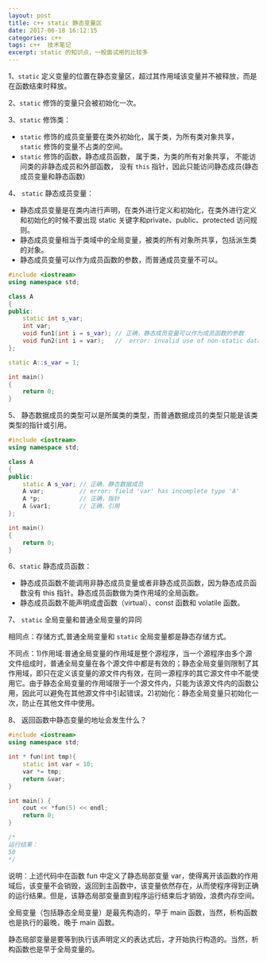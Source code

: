 ```yaml
---
layout: post
title: c++ static 静态变量区 
date: 2017-06-18 16:12:15
categories: c++  
tags: c++  技术笔记
excerpt: static 的知识点，一般面试用的比较多
---
```


1、`static` 定义变量的位置在静态变量区，超过其作用域该变量并不被释放，而是在函数结束时释放。

2、`static` 修饰的变量只会被初始化一次。

3、`static` 修饰类：

- `static` 修饰的成员变量要在类外初始化，属于类，为所有类对象共享，`static` 修饰的变量不占类的空间。
- `static` 修饰的函数，静态成员函数， 属于类，为类的所有对象共享， 不能访问类的非静态成员和外部函数， 没有 `this` 指针，因此只能访问静态成员(静态成员变量和静态函数)

4、 `static` 静态成员变量：

- 静态成员变量是在类内进行声明，在类外进行定义和初始化，在类外进行定义和初始化的时候不要出现 static 关键字和private、public、protected 访问规则。
- 静态成员变量相当于类域中的全局变量，被类的所有对象所共享，包括派生类的对象。
- 静态成员变量可以作为成员函数的参数，而普通成员变量不可以。

```c++
#include <iostream>
using namespace std;

class A
{
public:
    static int s_var;
    int var;
    void fun1(int i = s_var); // 正确，静态成员变量可以作为成员函数的参数
    void fun2(int i = var);   //  error: invalid use of non-static data member 'A::var'
};

static A::s_var = 1;

int main()
{
    return 0;
}
```

5、 静态数据成员的类型可以是所属类的类型，而普通数据成员的类型只能是该类类型的指针或引用。

```c++
#include <iostream>
using namespace std;

class A
{
public:
    static A s_var; // 正确，静态数据成员
    A var;          // error: field 'var' has incomplete type 'A'
    A *p;           // 正确，指针
    A &var1;        // 正确，引用
};

int main()
{
    return 0;
}
```

6、`static` 静态成员函数：

- 静态成员函数不能调用非静态成员变量或者非静态成员函数，因为静态成员函数没有 this 指针。静态成员函数做为类作用域的全局函数。
- 静态成员函数不能声明成虚函数（virtual）、const 函数和 volatile 函数。

7、 `static` 全局变量和普通全局变量的异同

相同点：存储方式,普通全局变量和 `static` 全局变量都是静态存储方式。

不同点：1)作用域:普通全局变量的作用域是整个源程序，当一个源程序由多个源文件组成时，普通全局变量在各个源文件中都是有效的；静态全局变量则限制了其作用域，即只在定义该变量的源文件内有效，在同一源程序的其它源文件中不能使用它。由于静态全局变量的作用域限于一个源文件内，只能为该源文件内的函数公用，因此可以避免在其他源文件中引起错误。2)初始化：静态全局变量只初始化一次，防止在其他文件中使用。

8、 返回函数中静态变量的地址会发生什么？

```c++ 
#include <iostream>
using namespace std;

int * fun(int tmp){
    static int var = 10;
    var *= tmp;
    return &var;
}

int main() {
    cout << *fun(5) << endl;
    return 0;
}

/*
运行结果：
50
*/
```
说明：上述代码中在函数 fun 中定义了静态局部变量 var，使得离开该函数的作用域后，该变量不会销毁，返回到主函数中，该变量依然存在，从而使程序得到正确的运行结果。但是，该静态局部变量直到程序运行结束后才销毁，浪费内存空间。

全局变量（包括静态全局变量）是最先构造的，早于 main 函数，当然，析构函数也是执行的最晚，晚于 main 函数。

静态局部变量是要等到执行该声明定义的表达式后，才开始执行构造的。当然，析构函数也是早于全局变量的。
